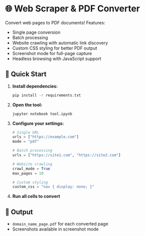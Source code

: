 # 🌐 Web Scraper & PDF Converter

Convert web pages to PDF documents! Features:
- Single page conversion
- Batch processing
- Website crawling with automatic link discovery
- Custom CSS styling for better PDF output
- Screenshot mode for full-page capture
- Headless browsing with JavaScript support

## 🚀 Quick Start

1. **Install dependencies:**
   ```bash
   pip install -r requirements.txt
   ```

2. **Open the tool:**
   ```bash
   jupyter notebook tool.ipynb
   ```

3. **Configure your settings:**
   ```python
   # Single URL
   urls = ["https://example.com"]
   mode = "pdf"
   
   # Batch processing
   urls = ["https://site1.com", "https://site2.com"]
   
   # Website crawling
   crawl_mode = True
   max_pages = 10
   
   # Custom styling
   custom_css = "nav { display: none; }"
   ```

4. **Run all cells to convert**

## 📁 Output
- `domain_name_page.pdf` for each converted page
- Screenshots available in screenshot mode
